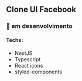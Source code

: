 ## Clone UI Facebook

### 🚧 em desenvolvimento

#### Techs:

- NextJS
- Typescript
- React icons
- styled-components
